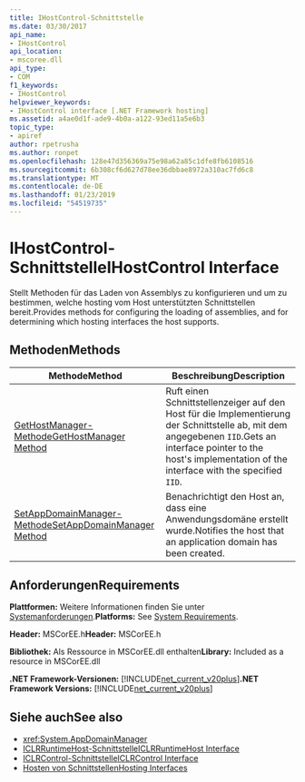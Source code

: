 ```yaml
---
title: IHostControl-Schnittstelle
ms.date: 03/30/2017
api_name:
- IHostControl
api_location:
- mscoree.dll
api_type:
- COM
f1_keywords:
- IHostControl
helpviewer_keywords:
- IHostControl interface [.NET Framework hosting]
ms.assetid: a4ae0d1f-ade9-4b0a-a122-93ed11a5e6b3
topic_type:
- apiref
author: rpetrusha
ms.author: ronpet
ms.openlocfilehash: 128e47d356369a75e98a62a85c1dfe8fb6108516
ms.sourcegitcommit: 6b308cf6d627d78ee36dbbae8972a310ac7fd6c8
ms.translationtype: MT
ms.contentlocale: de-DE
ms.lasthandoff: 01/23/2019
ms.locfileid: "54519735"
---
```

# <a name="ihostcontrol-interface"></a><span data-ttu-id="1dca4-102">IHostControl-Schnittstelle</span><span class="sxs-lookup"><span data-stu-id="1dca4-102">IHostControl Interface</span></span>
<span data-ttu-id="1dca4-103">Stellt Methoden für das Laden von Assemblys zu konfigurieren und um zu bestimmen, welche hosting vom Host unterstützten Schnittstellen bereit.</span><span class="sxs-lookup"><span data-stu-id="1dca4-103">Provides methods for configuring the loading of assemblies, and for determining which hosting interfaces the host supports.</span></span>  
  
## <a name="methods"></a><span data-ttu-id="1dca4-104">Methoden</span><span class="sxs-lookup"><span data-stu-id="1dca4-104">Methods</span></span>  
  
|<span data-ttu-id="1dca4-105">Methode</span><span class="sxs-lookup"><span data-stu-id="1dca4-105">Method</span></span>|<span data-ttu-id="1dca4-106">Beschreibung</span><span class="sxs-lookup"><span data-stu-id="1dca4-106">Description</span></span>|  
|------------|-----------------|  
|[<span data-ttu-id="1dca4-107">GetHostManager-Methode</span><span class="sxs-lookup"><span data-stu-id="1dca4-107">GetHostManager Method</span></span>](../../../../docs/framework/unmanaged-api/hosting/ihostcontrol-gethostmanager-method.md)|<span data-ttu-id="1dca4-108">Ruft einen Schnittstellenzeiger auf den Host für die Implementierung der Schnittstelle ab, mit dem angegebenen `IID`.</span><span class="sxs-lookup"><span data-stu-id="1dca4-108">Gets an interface pointer to the host's implementation of the interface with the specified `IID`.</span></span>|  
|[<span data-ttu-id="1dca4-109">SetAppDomainManager-Methode</span><span class="sxs-lookup"><span data-stu-id="1dca4-109">SetAppDomainManager Method</span></span>](../../../../docs/framework/unmanaged-api/hosting/ihostcontrol-setappdomainmanager-method.md)|<span data-ttu-id="1dca4-110">Benachrichtigt den Host an, dass eine Anwendungsdomäne erstellt wurde.</span><span class="sxs-lookup"><span data-stu-id="1dca4-110">Notifies the host that an application domain has been created.</span></span>|  
  
## <a name="requirements"></a><span data-ttu-id="1dca4-111">Anforderungen</span><span class="sxs-lookup"><span data-stu-id="1dca4-111">Requirements</span></span>  
 <span data-ttu-id="1dca4-112">**Plattformen:** Weitere Informationen finden Sie unter [Systemanforderungen](../../../../docs/framework/get-started/system-requirements.md).</span><span class="sxs-lookup"><span data-stu-id="1dca4-112">**Platforms:** See [System Requirements](../../../../docs/framework/get-started/system-requirements.md).</span></span>  
  
 <span data-ttu-id="1dca4-113">**Header:** MSCorEE.h</span><span class="sxs-lookup"><span data-stu-id="1dca4-113">**Header:** MSCorEE.h</span></span>  
  
 <span data-ttu-id="1dca4-114">**Bibliothek:** Als Ressource in MSCorEE.dll enthalten</span><span class="sxs-lookup"><span data-stu-id="1dca4-114">**Library:** Included as a resource in MSCorEE.dll</span></span>  
  
 <span data-ttu-id="1dca4-115">**.NET Framework-Versionen:** [!INCLUDE[net_current_v20plus](../../../../includes/net-current-v20plus-md.md)]</span><span class="sxs-lookup"><span data-stu-id="1dca4-115">**.NET Framework Versions:** [!INCLUDE[net_current_v20plus](../../../../includes/net-current-v20plus-md.md)]</span></span>  
  
## <a name="see-also"></a><span data-ttu-id="1dca4-116">Siehe auch</span><span class="sxs-lookup"><span data-stu-id="1dca4-116">See also</span></span>
- <xref:System.AppDomainManager>
- [<span data-ttu-id="1dca4-117">ICLRRuntimeHost-Schnittstelle</span><span class="sxs-lookup"><span data-stu-id="1dca4-117">ICLRRuntimeHost Interface</span></span>](../../../../docs/framework/unmanaged-api/hosting/iclrruntimehost-interface.md)
- [<span data-ttu-id="1dca4-118">ICLRControl-Schnittstelle</span><span class="sxs-lookup"><span data-stu-id="1dca4-118">ICLRControl Interface</span></span>](../../../../docs/framework/unmanaged-api/hosting/iclrcontrol-interface.md)
- [<span data-ttu-id="1dca4-119">Hosten von Schnittstellen</span><span class="sxs-lookup"><span data-stu-id="1dca4-119">Hosting Interfaces</span></span>](../../../../docs/framework/unmanaged-api/hosting/hosting-interfaces.md)

